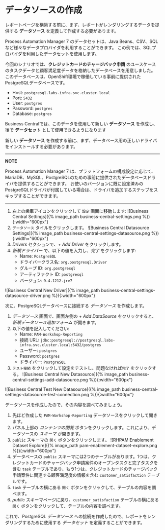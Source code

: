 # データソースの作成

レポートページを構築する前に、まず、レポートがレンダリングするデータを提供する **データソース** を定義して作成する必要があります。

Process Automation Manager 7 のデータセットは、Java Beans、CSV、SQLなど様々なデータプロバイダを利用することができます。
この例では、SQLプロバイダを利用したデータセットを使用します。

今回のシナリオでは、**クレジットカードのチャージバック申請** のユースケースのタスクデータと顧客満足度データを格納したデータベースを用意しました。
このデータベースは、OpenShift環境で稼働している事前に提供されたPostgreSQLデータベースです。

* Host: `postgresql.labs-infra.svc.cluster.local`
* Port: `5432`
* User: `postgres`
* Password: `postgres`
* Database:  `postgres`

Business Centralでは、このデータを使用して新しい **データソース** を作成し、後で **データセット** として使用できるようになります

新しい **データソース** を作成する前に、まず、データベース用の正しいドライバをインストールする必要があります。

---
**NOTE**

Process Automation Manager 7 は、プラットフォームの構成設定に応じて、MariaDB、MySQL、PostgreSQLのための事前に提供されたデータベースドライバを提供することができます。
お使いのバージョンに既に設定済みのPostgreSQLドライバが付属している場合は、ドライバを追加するステップをスキップすることができます。

---

1. 右上の歯車アイコンをクリックして `設定` 画面に移動します:
![Business Central Settings]({% image_path business-central-settings.png %}){:width="600px"}
2. `データソース` タイルをクリックします。
![Business Central Datasource Settings]({% image_path business-central-settings-datasource.png %}){:width="600px"}
3. *Drivers* セクションで、*+ Add Driver* をクリックします。
4. *新規ドライバー* で、以下の値を入力し、*完了* をクリックします:
    - Name: `PostgreSQL`  
    - ドライバークラス名: `org.postgresql.Driver`  
    - グループ ID: `org.postgresql`  
    - アーティファクト ID: `postgresql`  
    - バージョン: `9.4.1212.jre7`  

![Business Central New Driver]({% image_path business-central-settings-datasource-driver.png %}){:width="600px"}

次に、PostgreSQLデータベースに接続する *データソース* を作成します。

1. *データソース* 画面で、画面左側の *+ Add DataSource*  をクリックすると、*新規データソース追加フォーム* が開きます。
2. 以下の値を記入してください:
    - Name: `PAM-Workshop-Reporting`  
    - 接続 URL: `jdbc:postgresql://postgresql.labs-infra.svc.cluster.local:5432/postgres`  
    - ユーザー: `postgres`  
    - Password: `postgres`  
    - ドライバー: `PostgreSQL`  
3. `テスト接続` をクリックして設定をテストし、問題なければ`完了` をクリックする。
![Business Central New Datasource]({% image_path business-central-settings-add-datasource.png %}){:width="600px"}

![Business Central Test New Datasource]({% image_path business-central-settings-datasource-test-connection.png %}){:width="600px"}

データソースを作成したので、その内容を調べてみましょう。

1. 先ほど作成した `PAM-Workshop-Reporting` データソースをクリックして開きます。
2. パネル上部の *コンテンツの閲覧* ボタンをクリックします。これにより、データソースの *スキーマ* が開きます。
3. `public` スキーマの `開く` ボタンをクリックします。
![RHPAM Enablement Dataset Explore]({% image_path pam-enablement-dataset-explore.png %}){:width="600px"}
4. データベースの `public` スキーマには2つのテーブルがあります。1つは、クレジットカードのチャージバック申請案件のオープンタスクと完了タスクを含む `task` テーブルであり、もう1つは、クレジットカードのチャージバック申請案件に関連する顧客満足度の情報を含む `customer_satisfaction` テーブルです。
5. `task` テーブルの横にある `開く` ボタンをクリックして、テーブルの内容を調べます。
6. *public* スキーマページに戻り、`customer_satisfaction` テーブルの横にある `開く` ボタンをクリックして、テーブルの内容を調べます。

これで、PostgreSQL *データソース* への接続を作成したので、レポートをレンダリングするために使用する *データセット* を定義することができます。